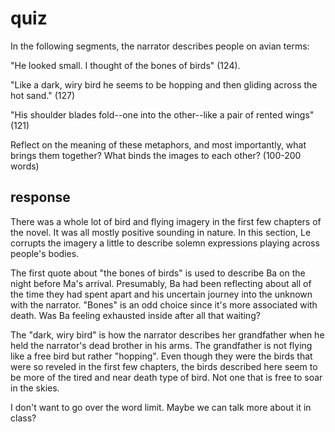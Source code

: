 # quiz

In the following segments, the narrator describes people on avian terms:

"He looked small. I thought of the bones of birds" (124).

"Like a dark, wiry bird he seems to be hopping and then gliding across the hot sand." (127)

"His shoulder blades fold--one into the other--like a pair of rented wings" (121)

Reflect on the meaning of these metaphors, and most importantly, what brings them together? What binds the images to each other? (100-200 words)

## response

There was a whole lot of bird and flying imagery in the first few chapters of the novel. It was all mostly positive sounding in nature. In this section, Le corrupts the imagery a little to describe solemn expressions playing across people's bodies.

The first quote about "the bones of birds" is used to describe Ba on the night before Ma's arrival. Presumably, Ba had been reflecting about all of the time they had spent apart and his uncertain journey into the unknown with the narrator. "Bones" is an odd choice since it's more associated with death. Was Ba feeling exhausted inside after all that waiting?

The "dark, wiry bird" is how the narrator describes her grandfather when he held the narrator's dead brother in his arms. The grandfather is not flying like a free bird but rather "hopping". Even though they were the birds that were so reveled in the first few chapters, the birds described here seem to be more of the tired and near death type of bird. Not one that is free to soar in the skies.


I don't want to go over the word limit. Maybe we can talk more about it in class?
